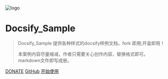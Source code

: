 <!-- _coverpage.md -->
![logo](https://avatars.githubusercontent.com/u/120550368?s=200&v=1)

# Docsify_Sample

> Docsify_Sample 提供各种样式的docsify样例文档，fork 即用;开盒即用！
> 
> 本案例内容尽量缩减，作者只需要关心创作内容，替换格式即可。markdown文件即写成册。

[DONATE](donate/README.md)
[GitHub](https://github.com/boxtrade/docsify_sample)
[开始使用](/README.md)

